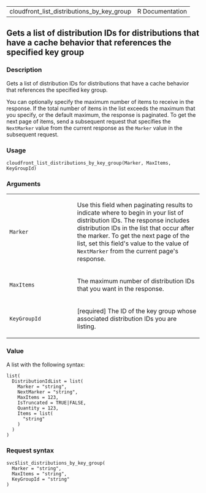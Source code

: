 <table style="width: 100%;">
<tbody>
<tr class="odd">
<td>cloudfront_list_distributions_by_key_group</td>
<td style="text-align: right;">R Documentation</td>
</tr>
</tbody>
</table>

## Gets a list of distribution IDs for distributions that have a cache behavior that references the specified key group

### Description

Gets a list of distribution IDs for distributions that have a cache
behavior that references the specified key group.

You can optionally specify the maximum number of items to receive in the
response. If the total number of items in the list exceeds the maximum
that you specify, or the default maximum, the response is paginated. To
get the next page of items, send a subsequent request that specifies the
`NextMarker` value from the current response as the `Marker` value in
the subsequent request.

### Usage

    cloudfront_list_distributions_by_key_group(Marker, MaxItems, KeyGroupId)

### Arguments

<table>
<colgroup>
<col style="width: 35%" />
<col style="width: 65%" />
</colgroup>
<tbody>
<tr class="odd">
<td><code
id="cloudfront_list_distributions_by_key_group_:_Marker">Marker</code></td>
<td><p>Use this field when paginating results to indicate where to begin
in your list of distribution IDs. The response includes distribution IDs
in the list that occur after the marker. To get the next page of the
list, set this field's value to the value of <code>NextMarker</code>
from the current page's response.</p></td>
</tr>
<tr class="even">
<td><code
id="cloudfront_list_distributions_by_key_group_:_MaxItems">MaxItems</code></td>
<td><p>The maximum number of distribution IDs that you want in the
response.</p></td>
</tr>
<tr class="odd">
<td><code
id="cloudfront_list_distributions_by_key_group_:_KeyGroupId">KeyGroupId</code></td>
<td><p>[required] The ID of the key group whose associated distribution
IDs you are listing.</p></td>
</tr>
</tbody>
</table>

### Value

A list with the following syntax:

    list(
      DistributionIdList = list(
        Marker = "string",
        NextMarker = "string",
        MaxItems = 123,
        IsTruncated = TRUE|FALSE,
        Quantity = 123,
        Items = list(
          "string"
        )
      )
    )

### Request syntax

    svc$list_distributions_by_key_group(
      Marker = "string",
      MaxItems = "string",
      KeyGroupId = "string"
    )
